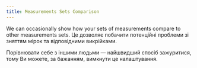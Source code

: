 ```yaml
---
title: Measurements Sets Comparison
---
```


We can occasionally show how your sets of measurements compare to other measurements sets. Це дозволяє побачити потенційні проблеми зі зняттям мірок та відповідними викрійками.

Порівнювати себе з іншими людьми — найшвидший спосіб зажуритися, тому Ви можете, за бажанням, вимкнути це налаштування.
